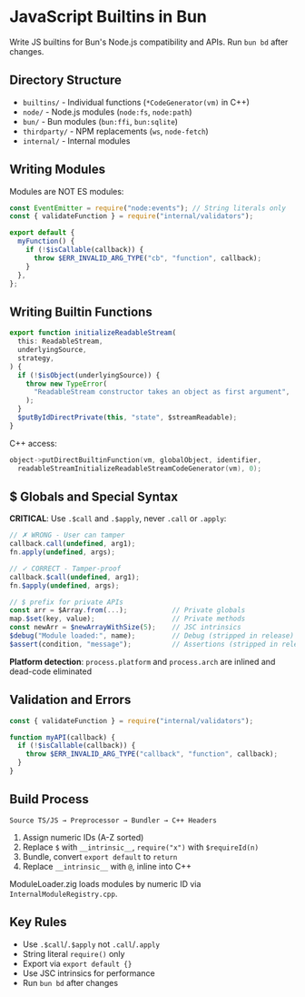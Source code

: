 # JavaScript Builtins in Bun

Write JS builtins for Bun's Node.js compatibility and APIs. Run `bun bd` after changes.

## Directory Structure

- `builtins/` - Individual functions (`*CodeGenerator(vm)` in C++)
- `node/` - Node.js modules (`node:fs`, `node:path`)
- `bun/` - Bun modules (`bun:ffi`, `bun:sqlite`)
- `thirdparty/` - NPM replacements (`ws`, `node-fetch`)
- `internal/` - Internal modules

## Writing Modules

Modules are NOT ES modules:

```typescript
const EventEmitter = require("node:events"); // String literals only
const { validateFunction } = require("internal/validators");

export default {
  myFunction() {
    if (!$isCallable(callback)) {
      throw $ERR_INVALID_ARG_TYPE("cb", "function", callback);
    }
  },
};
```

## Writing Builtin Functions

```typescript
export function initializeReadableStream(
  this: ReadableStream,
  underlyingSource,
  strategy,
) {
  if (!$isObject(underlyingSource)) {
    throw new TypeError(
      "ReadableStream constructor takes an object as first argument",
    );
  }
  $putByIdDirectPrivate(this, "state", $streamReadable);
}
```

C++ access:

```cpp
object->putDirectBuiltinFunction(vm, globalObject, identifier,
  readableStreamInitializeReadableStreamCodeGenerator(vm), 0);
```

## $ Globals and Special Syntax

**CRITICAL**: Use `.$call` and `.$apply`, never `.call` or `.apply`:

```typescript
// ✗ WRONG - User can tamper
callback.call(undefined, arg1);
fn.apply(undefined, args);

// ✓ CORRECT - Tamper-proof
callback.$call(undefined, arg1);
fn.$apply(undefined, args);

// $ prefix for private APIs
const arr = $Array.from(...);           // Private globals
map.$set(key, value);                   // Private methods
const newArr = $newArrayWithSize(5);    // JSC intrinsics
$debug("Module loaded:", name);         // Debug (stripped in release)
$assert(condition, "message");          // Assertions (stripped in release)
```

**Platform detection**: `process.platform` and `process.arch` are inlined and dead-code eliminated

## Validation and Errors

```typescript
const { validateFunction } = require("internal/validators");

function myAPI(callback) {
  if (!$isCallable(callback)) {
    throw $ERR_INVALID_ARG_TYPE("callback", "function", callback);
  }
}
```

## Build Process

`Source TS/JS → Preprocessor → Bundler → C++ Headers`

1. Assign numeric IDs (A-Z sorted)
2. Replace `$` with `__intrinsic__`, `require("x")` with `$requireId(n)`
3. Bundle, convert `export default` to `return`
4. Replace `__intrinsic__` with `@`, inline into C++

ModuleLoader.zig loads modules by numeric ID via `InternalModuleRegistry.cpp`.

## Key Rules

- Use `.$call`/`.$apply` not `.call`/`.apply`
- String literal `require()` only
- Export via `export default {}`
- Use JSC intrinsics for performance
- Run `bun bd` after changes
